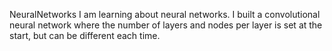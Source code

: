 NeuralNetworks
I am learning about neural networks.
I built a convolutional neural network where the number of layers and nodes per layer is set at the start, but can be different each time.
